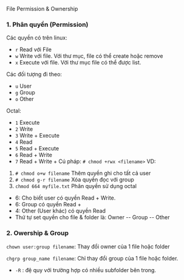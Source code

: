 File Permission & Ownership

### 1. Phân quyền (Permission) 
Các quyền có trên linux:
- `r` Read với File
- `w` Write với file. Với thư mục, file có thể create hoặc remove
- `x` Execute với file. Với thư mục file có thể được list.

Các đối tượng đi theo:
- `u` User
- `g` Group
- `o` Other

Octal:
- `1` Execute
- `2` Write
- `3` Write + Execute
- `4` Read 
- `5` Read + Execute
- `6` Read + Write
- `7` Read + Write + 
Cú pháp: `# chmod +rwx <filename>` 
VD: 
1. `# chmod o+w filename` Thêm quyền ghi cho tất cả user
2. `# chmod g-r filename`  Xóa quyền đọc với group 
3. `chmod 664 myfile.txt` Phân quyền sử dụng octal 
- 6: Cho biết user có quyền Read + Write.
- 6: Group có quyền Read + 
- 4: Other (User khác) có quyền Read
- Thứ tự set quyền cho file & folder là: Owner -- Group -- Other

### 2. Owership & Group
`chown user:group filename`: Thay đổi owner của 1 file hoặc folder

`chgrp group_name filename`:  Chỉ thay đổi group của 1 file hoặc folder.

- `-R` : đệ quy với trường hợp có nhiều subfolder bên trong.
